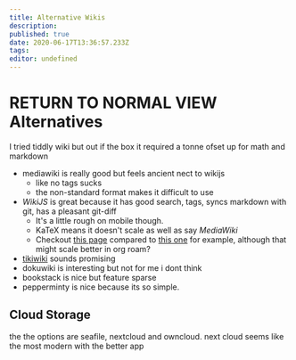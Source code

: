 ```yaml
---
title: Alternative Wikis
description: 
published: true
date: 2020-06-17T13:36:57.233Z
tags: 
editor: undefined
---
```


RETURN TO NORMAL VIEW
Alternatives
============

I tried tiddly wiki but out if the box it required a tonne ofset up for
math and markdown

-   mediawiki is really good but feels ancient nect to wikijs
    -   like no tags sucks
    -   the non-standard format makes it difficult to use
-   *WikiJS* is great because it has good search, tags, syncs markdown
    with git, has a pleasant git-diff
    -   It\'s a little rough on mobile though.
    -   KaTeX means it doesn't scale as well as say *MediaWiki*
    - Checkout [this page](http://ryansnotes.org/mediawiki/index.php/Abstract_Algebra) compared to [this one](/University/Abstract-Algebra) for example, although that might scale better in org roam?
-   [tikiwiki](http://doc.tiki.org/Keywords) sounds promising
-   dokuwiki is interesting but not for me i dont think
-   bookstack is nice but feature sparse
-   pepperminty is nice because its so simple. 

Cloud Storage
-------------

the the options are seafile, nextcloud and owncloud. next cloud seems
like the most modern with the better app


